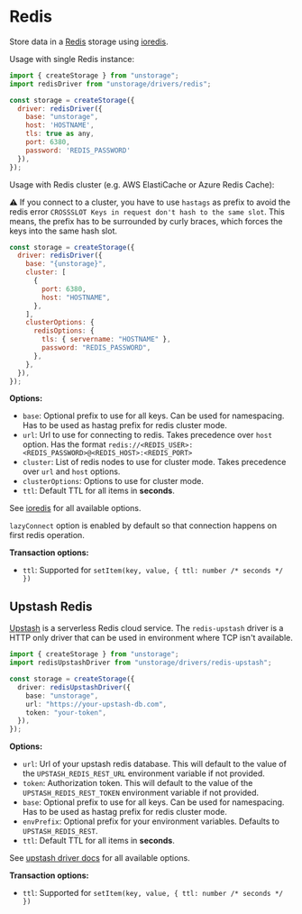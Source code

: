 # Redis

Store data in a [Redis](https://redis.com/) storage using [ioredis](https://github.com/luin/ioredis).

Usage with single Redis instance:

```js
import { createStorage } from "unstorage";
import redisDriver from "unstorage/drivers/redis";

const storage = createStorage({
  driver: redisDriver({
    base: "unstorage",
    host: 'HOSTNAME',
    tls: true as any,
    port: 6380,
    password: 'REDIS_PASSWORD'
  }),
});
```

Usage with Redis cluster (e.g. AWS ElastiCache or Azure Redis Cache):

⚠️ If you connect to a cluster, you have to use `hastags` as prefix to avoid the redis error `CROSSSLOT Keys in request don't hash to the same slot`. This means, the prefix has to be surrounded by curly braces, which forces the keys into the same hash slot.

```js
const storage = createStorage({
  driver: redisDriver({
    base: "{unstorage}",
    cluster: [
      {
        port: 6380,
        host: "HOSTNAME",
      },
    ],
    clusterOptions: {
      redisOptions: {
        tls: { servername: "HOSTNAME" },
        password: "REDIS_PASSWORD",
      },
    },
  }),
});
```

**Options:**

- `base`: Optional prefix to use for all keys. Can be used for namespacing. Has to be used as hastag prefix for redis cluster mode.
- `url`: Url to use for connecting to redis. Takes precedence over `host` option. Has the format `redis://<REDIS_USER>:<REDIS_PASSWORD>@<REDIS_HOST>:<REDIS_PORT>`
- `cluster`: List of redis nodes to use for cluster mode. Takes precedence over `url` and `host` options.
- `clusterOptions`: Options to use for cluster mode.
- `ttl`: Default TTL for all items in **seconds**.

See [ioredis](https://github.com/luin/ioredis/blob/master/API.md#new-redisport-host-options) for all available options.

`lazyConnect` option is enabled by default so that connection happens on first redis operation.

**Transaction options:**

- `ttl`: Supported for `setItem(key, value, { ttl: number /* seconds */ })`

## Upstash Redis

[Upstash](https://upstash.com/) is a serverless Redis cloud service. The `redis-upstash` driver is a HTTP only driver that can be used in environment where TCP isn't available.

```ts
import { createStorage } from "unstorage";
import redisUpstashDriver from "unstorage/drivers/redis-upstash";

const storage = createStorage({
  driver: redisUpstashDriver({
    base: "unstorage",
    url: "https://your-upstash-db.com",
    token: "your-token",
  }),
});
```

**Options:**

- `url`: Url of your upstash redis database. This will default to the value of the `UPSTASH_REDIS_REST_URL` environment variable if not provided.
- `token`: Authorization token. This will default to the value of the `UPSTASH_REDIS_REST_TOKEN` environment variable if not provided.
- `base`: Optional prefix to use for all keys. Can be used for namespacing. Has to be used as hastag prefix for redis cluster mode.
- `envPrefix`: Optional prefix for your environment variables. Defaults to `UPSTASH_REDIS_REST`.
- `ttl`: Default TTL for all items in **seconds**.

See [upstash driver docs](https://github.com/upstash/upstash-redis) for all available options.

**Transaction options:**

- `ttl`: Supported for `setItem(key, value, { ttl: number /* seconds */ })`
